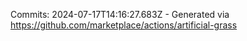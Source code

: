 Commits: 2024-07-17T14:16:27.683Z - Generated via https://github.com/marketplace/actions/artificial-grass
<br>
